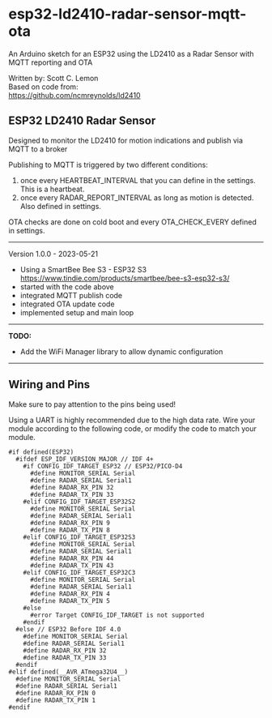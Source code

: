 # esp32-ld2410-radar-sensor-mqtt-ota
An Arduino sketch for an ESP32 using the LD2410 as a Radar Sensor with MQTT reporting and OTA

Written by: Scott C. Lemon  
Based on code from:  
         https://github.com/ncmreynolds/ld2410

## ESP32 LD2410 Radar Sensor

Designed to monitor the LD2410 for motion indications and publish via MQTT to a broker

Publishing to MQTT is triggered by two different conditions:
 1. once every HEARTBEAT_INTERVAL that you can define in the settings.  This is a heartbeat.
 2. once every RADAR_REPORT_INTERVAL as long as motion is detected. Also defined in settings.

OTA checks are done on cold boot and every OTA_CHECK_EVERY defined in settings.

---

Version 1.0.0 - 2023-05-21
 - Using a SmartBee Bee S3 - ESP32 S3
     https://www.tindie.com/products/smartbee/bee-s3-esp32-s3/
 - started with the code above
 - integrated MQTT publish code
 - integrated OTA update code
 - implemented setup and main loop

---

**TODO:**  
  - Add the WiFi Manager library to allow dynamic configuration
   
---

## **Wiring and Pins**  
Make sure to pay attention to the pins being used!

Using a UART is highly recommended due to the high data rate.  Wire your module according to the
following code, or modify the code to match your module.

```
#if defined(ESP32)
  #ifdef ESP_IDF_VERSION_MAJOR // IDF 4+
    #if CONFIG_IDF_TARGET_ESP32 // ESP32/PICO-D4
      #define MONITOR_SERIAL Serial
      #define RADAR_SERIAL Serial1
      #define RADAR_RX_PIN 32
      #define RADAR_TX_PIN 33
    #elif CONFIG_IDF_TARGET_ESP32S2
      #define MONITOR_SERIAL Serial
      #define RADAR_SERIAL Serial1
      #define RADAR_RX_PIN 9
      #define RADAR_TX_PIN 8
    #elif CONFIG_IDF_TARGET_ESP32S3
      #define MONITOR_SERIAL Serial
      #define RADAR_SERIAL Serial1
      #define RADAR_RX_PIN 44
      #define RADAR_TX_PIN 43
    #elif CONFIG_IDF_TARGET_ESP32C3
      #define MONITOR_SERIAL Serial
      #define RADAR_SERIAL Serial1
      #define RADAR_RX_PIN 4
      #define RADAR_TX_PIN 5
    #else 
      #error Target CONFIG_IDF_TARGET is not supported
    #endif
  #else // ESP32 Before IDF 4.0
    #define MONITOR_SERIAL Serial
    #define RADAR_SERIAL Serial1
    #define RADAR_RX_PIN 32
    #define RADAR_TX_PIN 33
  #endif
#elif defined(__AVR_ATmega32U4__)
  #define MONITOR_SERIAL Serial
  #define RADAR_SERIAL Serial1
  #define RADAR_RX_PIN 0
  #define RADAR_TX_PIN 1
#endif
```
